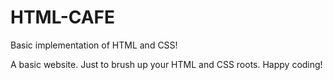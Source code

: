 # HTML-CAFE
Basic implementation of HTML and CSS!

A basic website.
Just to brush up your HTML and CSS roots.
Happy coding!
